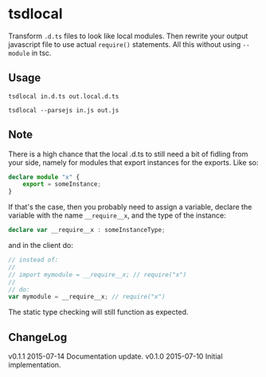 # tsdlocal

Transform `.d.ts` files to look like local modules. Then rewrite your
output javascript file to use actual `require()` statements. All this
without using `--module` in tsc.

## Usage

```
tsdlocal in.d.ts out.local.d.ts
```

```
tsdlocal --parsejs in.js out.js
```

## Note

There is a high chance that the local .d.ts to still need a bit
of fidling from your side, namely for modules that export instances
for the exports. Like so:

```typescript
declare module "x" {
    export = someInstance;
}
```

If that's the case, then you probably need to assign a variable, declare
the variable with the name `__require__x`, and the type of the instance:

```typescript
declare var __require__x : someInstanceType;
```

 and in the client do:

```typescript
// instead of:
//
// import mymodule = __require__x; // require("x")
//
// do:
var mymodule = __require__x; // require("x")
```

The static type checking will still function as expected.

## ChangeLog

v0.1.1  2015-07-14  Documentation update.
v0.1.0  2015-07-10  Initial implementation.

